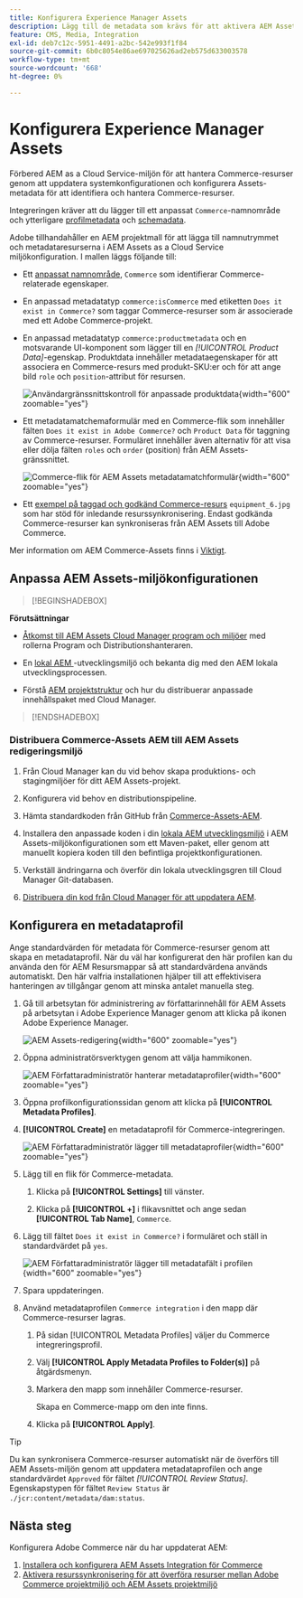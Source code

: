 ```yaml
---
title: Konfigurera Experience Manager Assets
description: Lägg till de metadata som krävs för att aktivera AEM Assets Integration för Commerce för att synkronisera resurser mellan Adobe Commerce- och Experience Manager Assets-projekt.
feature: CMS, Media, Integration
exl-id: deb7c12c-5951-4491-a2bc-542e993f1f84
source-git-commit: 6b0c8054e86ae697025626ad2eb575d633003578
workflow-type: tm+mt
source-wordcount: '668'
ht-degree: 0%

---
```


# Konfigurera Experience Manager Assets

Förbered AEM as a Cloud Service-miljön för att hantera Commerce-resurser genom att uppdatera systemkonfigurationen och konfigurera Assets-metadata för att identifiera och hantera Commerce-resurser.

Integreringen kräver att du lägger till ett anpassat `Commerce`-namnområde och ytterligare [profilmetadata](https://experienceleague.adobe.com/en/docs/experience-manager-cloud-service/content/assets/manage/metadata-profiles) och [schemadata](https://experienceleague.adobe.com/en/docs/experience-manager-cloud-service/content/assets/manage/metadata-schemas).

Adobe tillhandahåller en AEM projektmall för att lägga till namnutrymmet och metadataresurserna i AEM Assets as a Cloud Service miljökonfiguration. I mallen läggs följande till:

- Ett [anpassat namnområde](https://github.com/ankumalh/assets-commerce/blob/main/ui.config/jcr_root/apps/commerce/config/org.apache.sling.jcr.repoinit.RepositoryInitializer~commerce-namespaces.cfg.json), `Commerce` som identifierar Commerce-relaterade egenskaper.

- En anpassad metadatatyp `commerce:isCommerce` med etiketten `Does it exist in Commerce?` som taggar Commerce-resurser som är associerade med ett Adobe Commerce-projekt.

- En anpassad metadatatyp `commerce:productmetadata` och en motsvarande UI-komponent som lägger till en *[!UICONTROL Product Data]*-egenskap. Produktdata innehåller metadataegenskaper för att associera en Commerce-resurs med produkt-SKU:er och för att ange bild `role` och `position`-attribut för resursen.

  ![Användargränssnittskontroll för anpassade produktdata](./assets/aem-commerce-sku-metadata-fields-from-template.png){width="600" zoomable="yes"}

- Ett metadatamatchemaformulär med en Commerce-flik som innehåller fälten `Does it exist in Adobe Commerce?` och `Product Data` för taggning av Commerce-resurser. Formuläret innehåller även alternativ för att visa eller dölja fälten `roles` och `order` (position) från AEM Assets-gränssnittet.

  ![Commerce-flik för AEM Assets metadatamatchformulär](./assets/assets-configure-metadata-schema-form-editor.png){width="600" zoomable="yes"}

- Ett [exempel på taggad och godkänd Commerce-resurs](https://github.com/ankumalh/assets-commerce/blob/main/ui.content/src/main/content/jcr_root/content/dam/wknd/en/activities/hiking/equipment_6.jpg/.content.xml) `equipment_6.jpg` som har stöd för inledande resurssynkronisering. Endast godkända Commerce-resurser kan synkroniseras från AEM Assets till Adobe Commerce.

Mer information om AEM Commerce-Assets finns i [Viktigt](https://github.com/ankumalh/assets-commerce).

## Anpassa AEM Assets-miljökonfigurationen

>[!BEGINSHADEBOX]

**Förutsättningar**

- [Åtkomst till AEM Assets Cloud Manager program och miljöer](https://experienceleague.adobe.com/en/docs/experience-manager-cloud-service/content/onboarding/journey/cloud-manager#access-sysadmin-bo) med rollerna Program och Distributionshanteraren.

- En [lokal AEM ](https://experienceleague.adobe.com/en/docs/experience-manager-learn/cloud-service/local-development-environment-set-up/overview)-utvecklingsmiljö och bekanta dig med den AEM lokala utvecklingsprocessen.

- Förstå [AEM projektstruktur](https://experienceleague.adobe.com/en/docs/experience-manager-cloud-service/content/implementing/developing/aem-project-content-package-structure) och hur du distribuerar anpassade innehållspaket med Cloud Manager.

>[!ENDSHADEBOX]

### Distribuera Commerce-Assets AEM till AEM Assets redigeringsmiljö

1. Från Cloud Manager kan du vid behov skapa produktions- och stagingmiljöer för ditt AEM Assets-projekt.

1. Konfigurera vid behov en distributionspipeline.

1. Hämta standardkoden från GitHub från [Commerce-Assets-AEM](https://github.com/ankumalh/assets-commerce).

1. Installera den anpassade koden i din [lokala AEM utvecklingsmiljö](https://experienceleague.adobe.com/en/docs/experience-manager-learn/cloud-service/local-development-environment-set-up/overview) i AEM Assets-miljökonfigurationen som ett Maven-paket, eller genom att manuellt kopiera koden till den befintliga projektkonfigurationen.

1. Verkställ ändringarna och överför din lokala utvecklingsgren till Cloud Manager Git-databasen.

1. [Distribuera din kod från Cloud Manager för att uppdatera AEM](https://experienceleague.adobe.com/en/docs/experience-manager-cloud-service/content/implementing/using-cloud-manager/deploy-code#deploying-code-with-cloud-manager).

## Konfigurera en metadataprofil

Ange standardvärden för metadata för Commerce-resurser genom att skapa en metadataprofil. När du väl har konfigurerat den här profilen kan du använda den för AEM Resursmappar så att standardvärdena används automatiskt. Den här valfria installationen hjälper till att effektivisera hanteringen av tillgångar genom att minska antalet manuella steg.

1. Gå till arbetsytan för administrering av författarinnehåll för AEM Assets på arbetsytan i Adobe Experience Manager genom att klicka på ikonen Adobe Experience Manager.

   ![AEM Assets-redigering](./assets/aem-assets-authoring.png){width="600" zoomable="yes"}

1. Öppna administratörsverktygen genom att välja hammikonen.

   ![AEM Författaradministratör hanterar metadataprofiler](./assets/aem-manage-metadata-profiles.png){width="600" zoomable="yes"}

1. Öppna profilkonfigurationssidan genom att klicka på **[!UICONTROL Metadata Profiles]**.

1. **[!UICONTROL Create]** en metadataprofil för Commerce-integreringen.

   ![AEM Författaradministratör lägger till metadataprofiler ](./assets/aem-create-metadata-profile.png){width="600" zoomable="yes"}

1. Lägg till en flik för Commerce-metadata.

   1. Klicka på **[!UICONTROL Settings]** till vänster.

   1. Klicka på **[!UICONTROL +]** i flikavsnittet och ange sedan **[!UICONTROL Tab Name]**, `Commerce`.

1. Lägg till fältet `Does it exist in Commerce?` i formuläret och ställ in standardvärdet på `yes`.

   ![AEM Författaradministratör lägger till metadatafält i profilen](./assets/aem-edit-metadata-profile-fields.png){width="600" zoomable="yes"}

1. Spara uppdateringen.

1. Använd metadataprofilen `Commerce integration` i den mapp där Commerce-resurser lagras.

   1. På sidan [!UICONTROL  Metadata Profiles] väljer du Commerce integreringsprofil.

   1. Välj **[!UICONTROL Apply Metadata Profiles to Folder(s)]** på åtgärdsmenyn.

   1. Markera den mapp som innehåller Commerce-resurser.

      Skapa en Commerce-mapp om den inte finns.

   1. Klicka på **[!UICONTROL Apply]**.

>[!TIP]
>
>Du kan synkronisera Commerce-resurser automatiskt när de överförs till AEM Assets-miljön genom att uppdatera metadataprofilen och ange standardvärdet `Approved` för fältet _[!UICONTROL Review Status]_. Egenskapstypen för fältet `Review Status` är `./jcr:content/metadata/dam:status`.


## Nästa steg

Konfigurera Adobe Commerce när du har uppdaterat AEM:

1. [Installera och konfigurera AEM Assets Integration för Commerce](aem-assets-configure-commerce.md)
2. [Aktivera resurssynkronisering för att överföra resurser mellan Adobe Commerce projektmiljö och AEM Assets projektmiljö](aem-assets-setup-synchronization.md)
